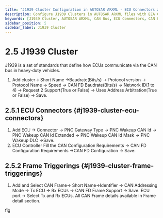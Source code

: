 ```yaml
---
title: "J1939 Cluster Configuration in AUTOSAR ARXML - ECU Connectors and Frame Triggering"
description: Configure J1939 Clusters in AUTOSAR ARXML files with EEA COM. Set up ECU connectors, manage CAN frame triggering, and define CAN FD support. Customize key settings like baudrate, addressing mode, and PNC gateway type for optimal heavy-duty vehicle communication.
keywords: [J1939 Cluster, AUTOSAR ARXML, CAN Bus, ECU Connectors, CAN FD, Frame Triggering, Address Arbitration, Baudrate, PNC Gateway, CAN Frame, Tx ECU, Rx ECU]
sidebar_position: 5
sidebar_label: J1939 Cluster
---
```


# 2.5 J1939  Cluster

J1939 is a set of standards that define how ECUs communicate via the CAN bus in heavy-duty vehicles. 

1. Add cluster→  Short Name →Baudrate(Bits/s) → Protocol version → Protocol Name → Speed → CAN FD Baudrate(Bits/s) → Network ID(1 to 4) → Request 2 Support(True or False) → Uses Address Arbitration(True or False) → Save.

## 2.5.1 ECU Connectors {#j1939-cluster-ecu-connectors}

1. Add ECU → Connector → PNC Gateway Type → PNC Wakeup CAN Id → PNC Wakeup CAN Id Extended → PNC Wakeup CAN Id Mask → PNC Wakeup DLC →Save.
2. ECU Controller  Fill the CAN Configuration Requirements → CAN FD Configuration Requirements  →CAN FD Configuration → Save.

## 2.5.2 Frame Triggerings {#j1939-cluster-frame-triggerings}

1. Add and Select CAN Frame→ Short Name→Identifier → CAN Addressing Mode → Tx ECU → Rx ECUs → CAN FD Frame Support → Save. ECU port → Select Tx and Rx ECUs. All CAN Frame details available in Frame detail section.

fig